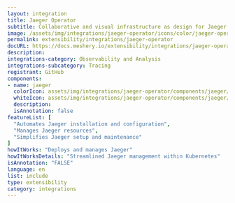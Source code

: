 ```yaml
---
layout: integration
title: Jaeger Operator
subtitle: Collaborative and visual infrastructure as design for Jaeger Operator
image: /assets/img/integrations/jaeger-operator/icons/color/jaeger-operator-color.svg
permalink: extensibility/integrations/jaeger-operator
docURL: https://docs.meshery.io/extensibility/integrations/jaeger-operator
description: 
integrations-category: Observability and Analysis
integrations-subcategory: Tracing
registrant: GitHub
components: 
- name: jaeger
  colorIcon: assets/img/integrations/jaeger-operator/components/jaeger/icons/color/jaeger-color.svg
  whiteIcon: assets/img/integrations/jaeger-operator/components/jaeger/icons/white/jaeger-white.svg
  description: 
  isAnnotation: false
featureList: [
  "Automates Jaeger installation and configuration",
  "Manages Jaeger resources",
  "Simplifies Jaeger setup and maintenance"
]
howItWorks: "Deploys and manages Jaeger"
howItWorksDetails: "Streamlined Jaeger management within Kubernetes"
isAnnotation: "FALSE"
language: en
list: include
type: extensibility
category: integrations
---
```

